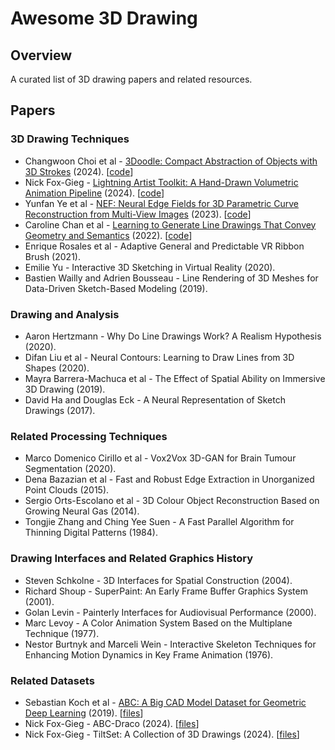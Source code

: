 # Awesome 3D Drawing

## Overview
A curated list of 3D drawing papers and related resources.

## Papers
### 3D Drawing Techniques
- Changwoon Choi et al - <a href="https://arxiv.org/abs/2402.03690">3Doodle: Compact Abstraction of Objects with 3D Strokes</a> (2024). [<a href="https://github.com/changwoonchoi/3Doodle">code</a>]
- Nick Fox-Gieg - <a href="https://doi.org/10.1145/3664221">Lightning Artist Toolkit: A Hand-Drawn Volumetric Animation Pipeline</a> (2024). [<a href="https://github.com/n1ckfg/latk_blender">code</a>]
- Yunfan Ye et al - <a href="https://arxiv.org/abs/2303.07653">NEF: Neural Edge Fields for 3D Parametric Curve Reconstruction from Multi-View Images</a> (2023). [<a href="https://github.com/yunfan1202/NEF_code">code</a>]
- Caroline Chan et al - <a href="https://arxiv.org/abs/2203.12691">Learning to Generate Line Drawings That Convey Geometry and Semantics</a> (2022). [<a href="https://github.com/carolineec/informative-drawings">code</a>]
- Enrique Rosales et al - Adaptive General and Predictable VR Ribbon Brush (2021).
- Emilie Yu - Interactive 3D Sketching in Virtual Reality (2020). 
- Bastien Wailly and Adrien Bousseau - Line Rendering of 3D Meshes for Data-Driven Sketch-Based Modeling (2019).

### Drawing and Analysis
- Aaron Hertzmann - Why Do Line Drawings Work? A Realism Hypothesis (2020).
- Difan Liu et al - Neural Contours: Learning to Draw Lines from 3D Shapes (2020).
- Mayra Barrera-Machuca et al - The Effect of Spatial Ability on Immersive 3D Drawing (2019).
- David Ha and Douglas Eck - A Neural Representation of Sketch Drawings (2017).

### Related Processing Techniques
- Marco Domenico Cirillo et al - Vox2Vox 3D-GAN for Brain Tumour Segmentation (2020).
- Dena Bazazian et al - Fast and Robust Edge Extraction in Unorganized Point Clouds (2015).
- Sergio Orts-Escolano et al - 3D Colour Object Reconstruction Based on Growing Neural Gas (2014).
- Tongjie Zhang and Ching Yee Suen - A Fast Parallel Algorithm for Thinning Digital Patterns (1984).

### Drawing Interfaces and Related Graphics History
- Steven Schkolne - 3D Interfaces for Spatial Construction (2004).
- Richard Shoup - SuperPaint: An Early Frame Buffer Graphics System (2001).
- Golan Levin - Painterly Interfaces for Audiovisual Performance (2000).
- Marc Levoy - A Color Animation System Based on the Multiplane Technique (1977).
- Nestor Burtnyk and Marceli Wein - Interactive Skeleton Techniques for Enhancing Motion Dynamics in Key Frame Animation (1976).

### Related Datasets
- Sebastian Koch et al - <a href="https://arxiv.org/abs/1812.06216">ABC: A Big CAD Model Dataset for Geometric Deep Learning</a> (2019). [<a href="https://deep-geometry.github.io/abc-dataset/">files</a>]
- Nick Fox-Gieg - ABC-Draco (2024). [<a href="https://doi.org/10.5683/SP3/QGGXYJ">files</a>]
- Nick Fox-Gieg - TiltSet: A Collection of 3D Drawings (2024). [<a href="https://doi.org/10.20383/103.0917">files</a>]


